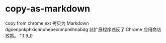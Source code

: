 # copy-as-markdown
copy from chrome ext 拷贝为 Markdown dgoenpnkphkichnohepecnmpmihnabdg 此扩展程序违反了 Chrome 应用商店政策。
1.1.9_0
